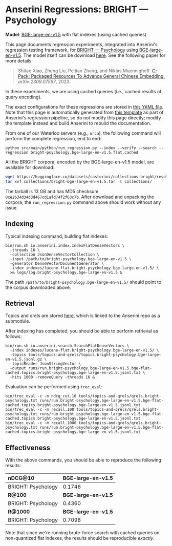 # Anserini Regressions: BRIGHT &mdash; Psychology

**Model**: [BGE-large-en-v1.5](https://huggingface.co/BAAI/bge-large-en-v1.5) with flat indexes (using cached queries)

This page documents regression experiments, integrated into Anserini's regression testing framework, for [BRIGHT &mdash; Psychology](https://brightbenchmark.github.io/) using [BGE-large-en-v1.5](https://huggingface.co/BAAI/bge-large-en-v1.5).
The model itself can be download [here](https://huggingface.co/BAAI/bge-large-en-v1.5).
See the following paper for more details:

> Shitao Xiao, Zheng Liu, Peitian Zhang, and Niklas Muennighoff. [C-Pack: Packaged Resources To Advance General Chinese Embedding.](https://arxiv.org/abs/2309.07597) _arXiv:2309.07597_, 2023.

In these experiments, we are using cached queries (i.e., cached results of query encoding).

The exact configurations for these regressions are stored in [this YAML file](../../src/main/resources/regression/bright-psychology.bge-large-en-v1.5.flat.cached.yaml).
Note that this page is automatically generated from [this template](../../src/main/resources/docgen/templates/bright-psychology.bge-large-en-v1.5.flat.cached.template) as part of Anserini's regression pipeline, so do not modify this page directly; modify the template instead and build Anserini to rebuild the documentation.

From one of our Waterloo servers (e.g., `orca`), the following command will perform the complete regression, end to end:

```
python src/main/python/run_regression.py --index --verify --search --regression bright-psychology.bge-large-en-v1.5.flat.cached
```

All the BRIGHT corpora, encoded by the BGE-large-en-v1.5 model, are available for download:

```bash
wget https://huggingface.co/datasets/castorini/collections-bright/resolve/main/bright-bge-large-en-v1.5.tar -P collections/
tar xvf collections/bright-bge-large-en-v1.5.tar -C collections/
```

The tarball is 13 GB and has MD5 checksum `0ce2634d34d3d467cd1afd74f2f63c7b`.
After download and unpacking the corpora, the `run_regression.py` command above should work without any issue.

## Indexing

Typical indexing command, building flat indexes:

```
bin/run.sh io.anserini.index.IndexFlatDenseVectors \
  -threads 16 \
  -collection JsonDenseVectorCollection \
  -input /path/to/bright-psychology.bge-large-en-v1.5 \
  -generator DenseVectorDocumentGenerator \
  -index indexes/lucene-flat.bright-psychology.bge-large-en-v1.5/ \
  >& logs/log.bright-psychology.bge-large-en-v1.5 &
```

The path `/path/to/bright-psychology.bge-large-en-v1.5/` should point to the corpus downloaded above.

## Retrieval

Topics and qrels are stored [here](https://github.com/castorini/anserini-tools/tree/master/topics-and-qrels), which is linked to the Anserini repo as a submodule.

After indexing has completed, you should be able to perform retrieval as follows:

```
bin/run.sh io.anserini.search.SearchFlatDenseVectors \
  -index indexes/lucene-flat.bright-psychology.bge-large-en-v1.5/ \
  -topics tools/topics-and-qrels/topics.bright-psychology.bge-large-en-v1.5.jsonl.gz \
  -topicReader JsonStringVector \
  -output runs/run.bright-psychology.bge-large-en-v1.5.bge-flat-cached.topics.bright-psychology.bge-large-en-v1.5.jsonl.txt \
  -hits 1000 -removeQuery -threads 16 &
```

Evaluation can be performed using `trec_eval`:

```
bin/trec_eval -c -m ndcg_cut.10 tools/topics-and-qrels/qrels.bright-psychology.txt runs/run.bright-psychology.bge-large-en-v1.5.bge-flat-cached.topics.bright-psychology.bge-large-en-v1.5.jsonl.txt
bin/trec_eval -c -m recall.100 tools/topics-and-qrels/qrels.bright-psychology.txt runs/run.bright-psychology.bge-large-en-v1.5.bge-flat-cached.topics.bright-psychology.bge-large-en-v1.5.jsonl.txt
bin/trec_eval -c -m recall.1000 tools/topics-and-qrels/qrels.bright-psychology.txt runs/run.bright-psychology.bge-large-en-v1.5.bge-flat-cached.topics.bright-psychology.bge-large-en-v1.5.jsonl.txt
```

## Effectiveness

With the above commands, you should be able to reproduce the following results:

| **nDCG@10**                                                                                                  | **BGE-large-en-v1.5**|
|:-------------------------------------------------------------------------------------------------------------|----------------------|
| BRIGHT: Psychology                                                                                           | 0.1746               |
| **R@100**                                                                                                    | **BGE-large-en-v1.5**|
| BRIGHT: Psychology                                                                                           | 0.4360               |
| **R@1000**                                                                                                   | **BGE-large-en-v1.5**|
| BRIGHT: Psychology                                                                                           | 0.7098               |

Note that since we're running brute-force search with cached queries on non-quantized flat indexes, the results should be reproducible _exactly_.
